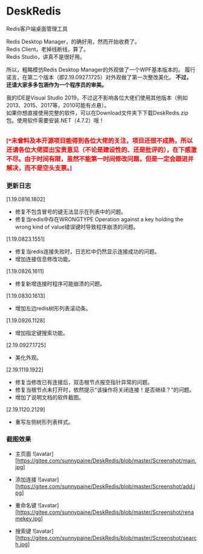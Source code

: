 # DeskRedis
Redis客户端桌面管理工具   
   
Redis Desktop Manager，的确好用，然而开始收费了。   
Redis Client，老掉线断线，算了。   
Redis Studio，讲真不是很好用。   
   
   
所以，粗略模仿Redis Desktop Manager的外观做了一个WPF基本版本的。
履行诺言，在第二个版本（即2.19.0927.1725）对外观做了第一次整改美化。
**不过，还请大家多多包涵作为一个程序员的审美。**   
   
我的IDE是Visual Studio 2019，不过这不影响各位大佬们使用其他版本（例如2013、2015、2017等，2010可能有点悬）。   
如果你想直接使用完整的软件，可以在Download文件夹下下载DeskRedis.zip包。使用软件需要安装.NET（4.7.2）哦！<br><br>   
   
   
<font face="黑体" color=red size=3>**[\*未曾料及本开源项目能得到各位大佬的关注，项目还很不成熟，所以还请各位大佬提出宝贵意见（不论是建设性的、还是批评的），在下感激不尽。由于时间有限，虽然不能第一时间修改问题，但是一定会跟进并解决，而不是空头支票。]**</font>
   
   
### 更新日志   

[1.19.0816.1802]   
- 修复不包含冒号的键无法显示在列表中的问题。
- 修复当redis中存在WRONGTYPE Operation against a key holding the wrong kind of value错误键时导致程序崩溃的问题。   

[1.19.0823.1551]    
- 修复当redis连接失败时，日志栏中仍然显示连接成功的问题。
- 增加连接信息修改功能。   

[1.19.0826.1611]    
- 修复新增连接时程序可能崩溃的问题。   

[1.19.0830.1613]
- 增加左边redis树形列表滚动条。   

[1.19.0926.1128]
- 增加指定键搜索功能。   

[2.19.0927.1725]
- 美化外观。    

[2.19.1119.1922]
- 修复当修改已有连接后，双击根节点报空指针异常的问题。
- 修复当根节点未打开时，依然提示“该操作将关闭连接！是否继续？”的问题。
- 增加了说明文档的软件截图。   

[2.19.1120.2129]
- 重写左侧树形列表样式。
   

   
### 截图效果
- 主页面
![avatar][https://gitee.com/sunnypaine/DeskRedis/blob/master/Screenshot/main.jpg]
   
- 添加连接
![avatar][https://gitee.com/sunnypaine/DeskRedis/blob/master/Screenshot/add.jpg]
   
- 重命名键
![avatar][https://gitee.com/sunnypaine/DeskRedis/blob/master/Screenshot/renamekey.jpg]
   
- 搜索键
![avatar][https://gitee.com/sunnypaine/DeskRedis/blob/master/Screenshot/search.jpg]